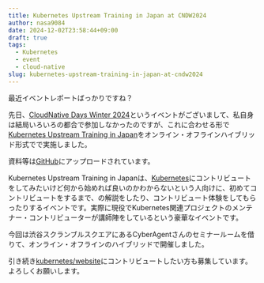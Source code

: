 ```yaml
---
title: Kubernetes Upstream Training in Japan at CNDW2024
author: nasa9084
date: 2024-12-02T23:58:44+09:00
draft: true
tags:
  - Kubernetes
  - event
  - cloud-native
slug: kubernetes-upstream-training-in-japan-at-cndw2024
---
```


最近イベントレポートばっかりですね？

先日、[CloudNative Days Winter 2024](https://event.cloudnativedays.jp/cndw2024)というイベントがございまして、私自身は結局いろいろの都合で参加しなかったのですが、これに合わせる形で[Kubernetes Upstream Training in Japan](https://community.cncf.io/events/details/cncf-cloud-native-community-japan-presents-joint-meetup-kubernetes-upstream-training-in-japan-at-cndw2024/)をオンライン・オフラインハイブリッド形式でで実施しました。


資料等は[GitHub](https://github.com/kubernetes-sigs/contributor-playground/tree/master/japan/cndw-2024)にアップロードされています。

Kubernetes Upstream Training in Japanは、[Kubernetes](https://k8s.io)にコントリビュートをしてみたいけど何から始めれば良いのかわからないという人向けに、初めてコントリビュートをするまで、の解説をしたり、コントリビュート体験をしてもらったりするイベントです。実際に現役でKubernetes関連プロジェクトのメンテナー・コントリビューターが講師陣をしているという豪華なイベントです。

今回は渋谷スクランブルスクエアにあるCyberAgentさんのセミナールームを借りて、オンライン・オフラインのハイブリッドで開催しました。

引き続き[kubernetes/website](https://github.com/kubernetes/website)にコントリビュートしたい方も募集しています。よろしくお願いします。
